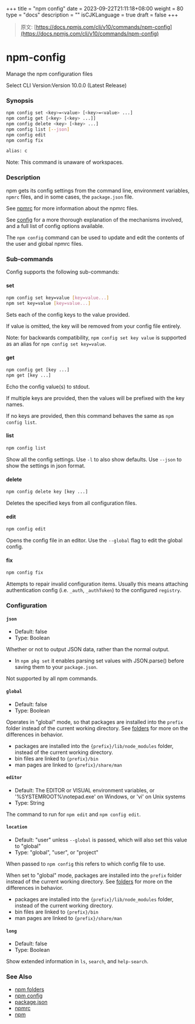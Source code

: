 +++
title = "npm config"
date = 2023-09-22T21:11:18+08:00
weight = 80
type = "docs"
description = ""
isCJKLanguage = true
draft = false
+++

> 原文: [https://docs.npmjs.com/cli/v10/commands/npm-config](https://docs.npmjs.com/cli/v10/commands/npm-config)

# npm-config

Manage the npm configuration files

Select CLI Version:Version 10.0.0 (Latest Release)

### Synopsis



```bash
npm config set <key>=<value> [<key>=<value> ...]
npm config get [<key> [<key> ...]]
npm config delete <key> [<key> ...]
npm config list [--json]
npm config edit
npm config fix

alias: c
```

Note: This command is unaware of workspaces.

### Description

npm gets its config settings from the command line, environment variables, `npmrc` files, and in some cases, the `package.json` file.

See [npmrc](https://docs.npmjs.com/cli/v10/configuring-npm/npmrc) for more information about the npmrc files.

See [config](https://docs.npmjs.com/cli/v10/using-npm/config) for a more thorough explanation of the mechanisms involved, and a full list of config options available.

The `npm config` command can be used to update and edit the contents of the user and global npmrc files.

### Sub-commands

Config supports the following sub-commands:

#### set



```bash
npm config set key=value [key=value...]
npm set key=value [key=value...]
```

Sets each of the config keys to the value provided.

If value is omitted, the key will be removed from your config file entirely.

Note: for backwards compatibility, `npm config set key value` is supported as an alias for `npm config set key=value`.

#### get



```bash
npm config get [key ...]
npm get [key ...]
```

Echo the config value(s) to stdout.

If multiple keys are provided, then the values will be prefixed with the key names.

If no keys are provided, then this command behaves the same as `npm config list`.

#### list



```bash
npm config list
```

Show all the config settings. Use `-l` to also show defaults. Use `--json` to show the settings in json format.

#### delete



```bash
npm config delete key [key ...]
```

Deletes the specified keys from all configuration files.

#### edit



```bash
npm config edit
```

Opens the config file in an editor. Use the `--global` flag to edit the global config.

#### fix



```bash
npm config fix
```

Attempts to repair invalid configuration items. Usually this means attaching authentication config (i.e. `_auth`, `_authToken`) to the configured `registry`.

### Configuration

#### `json`

- Default: false
- Type: Boolean

Whether or not to output JSON data, rather than the normal output.

- In `npm pkg set` it enables parsing set values with JSON.parse() before saving them to your `package.json`.

Not supported by all npm commands.

#### `global`

- Default: false
- Type: Boolean

Operates in "global" mode, so that packages are installed into the `prefix` folder instead of the current working directory. See [folders](https://docs.npmjs.com/cli/v10/configuring-npm/folders) for more on the differences in behavior.

- packages are installed into the `{prefix}/lib/node_modules` folder, instead of the current working directory.
- bin files are linked to `{prefix}/bin`
- man pages are linked to `{prefix}/share/man`

#### `editor`

- Default: The EDITOR or VISUAL environment variables, or '%SYSTEMROOT%\notepad.exe' on Windows, or 'vi' on Unix systems
- Type: String

The command to run for `npm edit` and `npm config edit`.

#### `location`

- Default: "user" unless `--global` is passed, which will also set this value to "global"
- Type: "global", "user", or "project"

When passed to `npm config` this refers to which config file to use.

When set to "global" mode, packages are installed into the `prefix` folder instead of the current working directory. See [folders](https://docs.npmjs.com/cli/v10/configuring-npm/folders) for more on the differences in behavior.

- packages are installed into the `{prefix}/lib/node_modules` folder, instead of the current working directory.
- bin files are linked to `{prefix}/bin`
- man pages are linked to `{prefix}/share/man`

#### `long`

- Default: false
- Type: Boolean

Show extended information in `ls`, `search`, and `help-search`.

### See Also

- [npm folders](https://docs.npmjs.com/cli/v10/configuring-npm/folders)
- [npm config](https://docs.npmjs.com/cli/v10/commands/npm-config)
- [package.json](https://docs.npmjs.com/cli/v10/configuring-npm/package-json)
- [npmrc](https://docs.npmjs.com/cli/v10/configuring-npm/npmrc)
- [npm](https://docs.npmjs.com/cli/v10/commands/npm)
